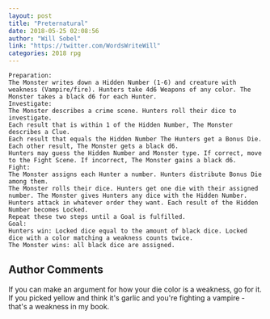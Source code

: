 ```yaml
---
layout: post
title: "Preternatural"
date: 2018-05-25 02:08:56
author: "Will Sobel"
link: "https://twitter.com/WordsWriteWill"
categories: 2018 rpg
---
```

```
Preparation:
The Monster writes down a Hidden Number (1-6) and creature with weakness (Vampire/fire). Hunters take 4d6 Weapons of any color. The Monster takes a black d6 for each Hunter.
Investigate:
The Monster describes a crime scene. Hunters roll their dice to investigate. 
Each result that is within 1 of the Hidden Number, The Monster describes a Clue. 
Each result that equals the Hidden Number The Hunters get a Bonus Die. 
Each other result, The Monster gets a black d6. 
Hunters may guess the Hidden Number and Monster type. If correct, move to the Fight Scene. If incorrect, The Monster gains a black d6.
Fight:
The Monster assigns each Hunter a number. Hunters distribute Bonus Die among them.
The Monster rolls their dice. Hunters get one die with their assigned number. The Monster gives Hunters any dice with the Hidden Number. 
Hunters attack in whatever order they want. Each result of the Hidden Number becomes Locked.
Repeat these two steps until a Goal is fulfilled.
Goal:
Hunters win: Locked dice equal to the amount of black dice. Locked dice with a color matching a weakness counts twice.
The Monster wins: all black dice are assigned.

```
## Author Comments 

If you can make an argument for how your die color is a weakness, go for it. If you picked yellow and think it's garlic and you're fighting a vampire - that's a weakness in my book.
